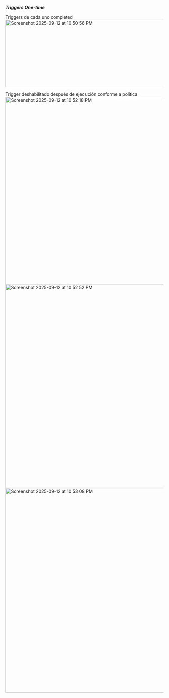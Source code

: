 ***Triggers One-time***

Triggers de cada uno completed
<img width="1104" height="214" alt="Screenshot 2025-09-12 at 10 50 56 PM" src="https://github.com/user-attachments/assets/9b556ce2-3e87-4f85-a2e8-7c97fa75fbf3" />

Trigger deshabilitado después de ejecución conforme a política
<img width="1279" height="593" alt="Screenshot 2025-09-12 at 10 52 18 PM" src="https://github.com/user-attachments/assets/3433112b-09a6-4395-b451-526d7ae77e93" />
<img width="1290" height="646" alt="Screenshot 2025-09-12 at 10 52 52 PM" src="https://github.com/user-attachments/assets/854a17f1-7a26-459e-959e-317540f336a0" />
<img width="1311" height="650" alt="Screenshot 2025-09-12 at 10 53 08 PM" src="https://github.com/user-attachments/assets/ad89636e-2a09-46ba-9ca1-24f9de06a50a" />
